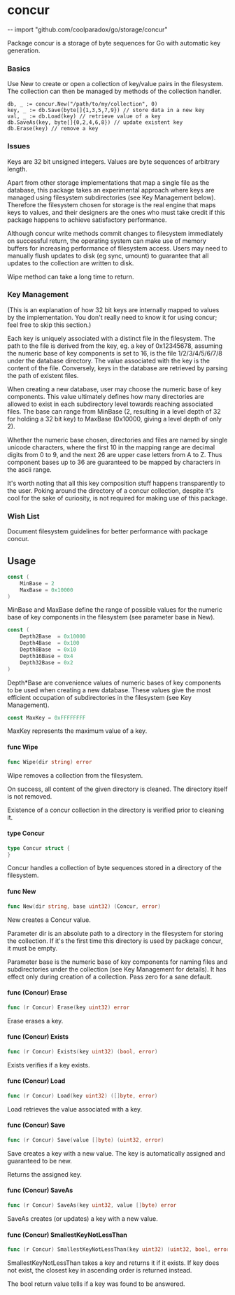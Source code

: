 # concur
--
    import "github.com/coolparadox/go/storage/concur"

Package concur is a storage of byte sequences for Go with automatic key
generation.


### Basics

Use New to create or open a collection of key/value pairs in the filesystem. The
collection can then be managed by methods of the collection handler.

    db, _ := concur.New("/path/to/my/collection", 0)
    key, _ := db.Save(byte[]{1,3,5,7,9}) // store data in a new key
    val, _ := db.Load(key) // retrieve value of a key
    db.SaveAs(key, byte[]{0,2,4,6,8}) // update existent key
    db.Erase(key) // remove a key


### Issues

Keys are 32 bit unsigned integers. Values are byte sequences of arbitrary
length.

Apart from other storage implementations that map a single file as the database,
this package takes an experimental approach where keys are managed using
filesystem subdirectories (see Key Management below). Therefore the filesystem
chosen for storage is the real engine that maps keys to values, and their
designers are the ones who must take credit if this package happens to achieve
satisfactory performance.

Although concur write methods commit changes to filesystem immediately on
successful return, the operating system can make use of memory buffers for
increasing performance of filesystem access. Users may need to manually flush
updates to disk (eg sync, umount) to guarantee that all updates to the
collection are written to disk.

Wipe method can take a long time to return.


### Key Management

(This is an explanation of how 32 bit keys are internally mapped to values by
the implementation. You don't really need to know it for using concur; feel free
to skip this section.)

Each key is uniquely associated with a distinct file in the filesystem. The path
to the file is derived from the key, eg. a key of 0x12345678, assuming the
numeric base of key components is set to 16, is the file 1/2/3/4/5/6/7/8 under
the database directory. The value associated with the key is the content of the
file. Conversely, keys in the database are retrieved by parsing the path of
existent files.

When creating a new database, user may choose the numeric base of key
components. This value ultimately defines how many directories are allowed to
exist in each subdirectory level towards reaching associated files. The base can
range from MinBase (2, resulting in a level depth of 32 for holding a 32 bit
key) to MaxBase (0x10000, giving a level depth of only 2).

Whether the numeric base chosen, directories and files are named by single
unicode characters, where the first 10 in the mapping range are decimal digits
from 0 to 9, and the next 26 are upper case letters from A to Z. Thus component
bases up to 36 are guaranteed to be mapped by characters in the ascii range.

It's worth noting that all this key composition stuff happens transparently to
the user. Poking around the directory of a concur collection, despite it's cool
for the sake of curiosity, is not required for making use of this package.


### Wish List

Document filesystem guidelines for better performance with package concur.

## Usage

```go
const (
	MinBase = 2
	MaxBase = 0x10000
)
```
MinBase and MaxBase define the range of possible values for the numeric base of
key components in the filesystem (see parameter base in New).

```go
const (
	Depth2Base  = 0x10000
	Depth4Base  = 0x100
	Depth8Base  = 0x10
	Depth16Base = 0x4
	Depth32Base = 0x2
)
```
Depth*Base are convenience values of numeric bases of key components to be used
when creating a new database. These values give the most efficient occupation of
subdirectories in the filesystem (see Key Management).

```go
const MaxKey = 0xFFFFFFFF
```
MaxKey represents the maximum value of a key.

#### func  Wipe

```go
func Wipe(dir string) error
```
Wipe removes a collection from the filesystem.

On success, all content of the given directory is cleaned. The directory itself
is not removed.

Existence of a concur collection in the directory is verified prior to cleaning
it.

#### type Concur

```go
type Concur struct {
}
```

Concur handles a collection of byte sequences stored in a directory of the
filesystem.

#### func  New

```go
func New(dir string, base uint32) (Concur, error)
```
New creates a Concur value.

Parameter dir is an absolute path to a directory in the filesystem for storing
the collection. If it's the first time this directory is used by package concur,
it must be empty.

Parameter base is the numeric base of key components for naming files and
subdirectories under the collection (see Key Management for details). It has
effect only during creation of a collection. Pass zero for a sane default.

#### func (Concur) Erase

```go
func (r Concur) Erase(key uint32) error
```
Erase erases a key.

#### func (Concur) Exists

```go
func (r Concur) Exists(key uint32) (bool, error)
```
Exists verifies if a key exists.

#### func (Concur) Load

```go
func (r Concur) Load(key uint32) ([]byte, error)
```
Load retrieves the value associated with a key.

#### func (Concur) Save

```go
func (r Concur) Save(value []byte) (uint32, error)
```
Save creates a key with a new value. The key is automatically assigned and
guaranteed to be new.

Returns the assigned key.

#### func (Concur) SaveAs

```go
func (r Concur) SaveAs(key uint32, value []byte) error
```
SaveAs creates (or updates) a key with a new value.

#### func (Concur) SmallestKeyNotLessThan

```go
func (r Concur) SmallestKeyNotLessThan(key uint32) (uint32, bool, error)
```
SmallestKeyNotLessThan takes a key and returns it if it exists. If key does not
exist, the closest key in ascending order is returned instead.

The bool return value tells if a key was found to be answered.
